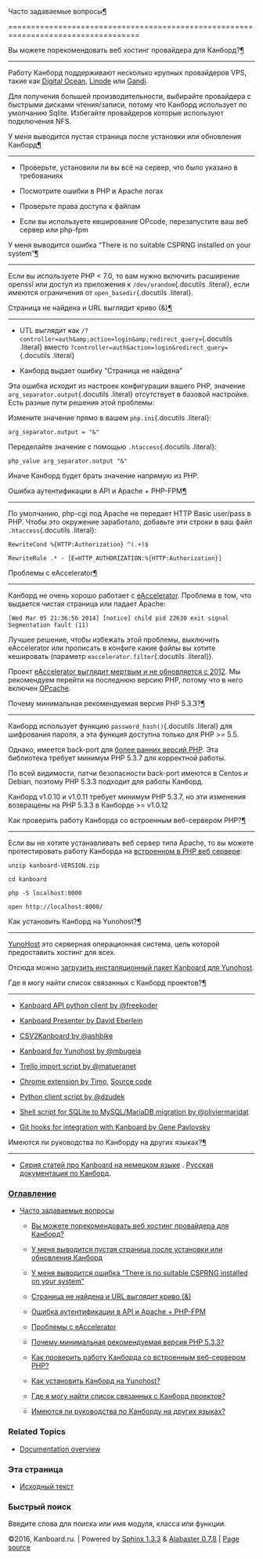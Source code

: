 Часто задаваемые вопросы[¶](#frequently-asked-questions "Ссылка на этот заголовок")

===================================================================================



Вы можете порекомендовать веб хостинг провайдера для Канборд?[¶](#can-you-recommend-a-web-hosting-provider-for-kanboard "Ссылка на этот заголовок")

---------------------------------------------------------------------------------------------------------------------------------------------------



Работу Канборд поддерживают несколько крупных провайдеров VPS, такие как [Digital Ocean](https://www.digitalocean.com/?refcode=4b541f47aae4), [Linode](https://www.linode.com/?r=4e381ac8a61116f40c60dc7438acc719610d8b11) или [Gandi](https://www.gandi.net/).



Для получения большей производительности, выбирайте провайдера с быстрыми дисками чтения/записи, потому что Канборд использует по умолчанию Sqlite. Избегайте провайдеров которые используют подключения NFS.



У меня выводится пустая страница после установки или обновления Канборд[¶](#i-get-a-blank-page-after-installing-or-upgrading-kanboard "Ссылка на этот заголовок")

-----------------------------------------------------------------------------------------------------------------------------------------------------------------



-   Проверьте, установили ли вы всё на сервер, что было указано в требованиях



-   Посмотрите ошибки в PHP и Apache логах



-   Проверьте права доступа к файлам



-   Если вы используете кеширование OPcode, перезапустите ваш веб сервер или php-fpm



У меня выводится ошибка “There is no suitable CSPRNG installed on your system”[¶](#i-have-the-error-there-is-no-suitable-csprng-installed-on-your-system "Ссылка на этот заголовок")

------------------------------------------------------------------------------------------------------------------------------------------------------------------------------------



Если вы используете PHP \< 7.0, то вам нужно включить расширение openssl или доступ из приложения к `/dev/urandom`{.docutils .literal}, если имеются ограничения от `open_basedir`{.docutils .literal}.



Страница не найдена и URL выглядит криво (&amp;)[¶](#page-not-found-and-the-url-seems-wrong-amp "Ссылка на этот заголовок")

---------------------------------------------------------------------------------------------------------------------------



-   UTL выглядит как `/?controller=auth&amp;action=login&amp;redirect_query=`{.docutils .literal} вместо `?controller=auth&action=login&redirect_query=`{.docutils .literal}



-   Канборд выдает ошибку “Страница не найдена”



Эта ошибка исходит из настроек конфигурации вашего PHP, значение `arg_separator.output`{.docutils .literal} отсутствует в базовой настройке. Есть разные пути решения этой проблемы:



Измените значение прямо в вашем `php.ini`{.docutils .literal}:



    arg_separator.output = "&"



Переделайте значение с помощью `.htaccess`{.docutils .literal}:



    php_value arg_separator.output "&"



Иначе Канборд будет брать значение напрямую из PHP.



Ошибка аутентификации в API и Apache + PHP-FPM[¶](#authentication-failure-with-the-api-and-apache-php-fpm "Ссылка на этот заголовок")

-------------------------------------------------------------------------------------------------------------------------------------



По умолчанию, php-cgi под Apache не передает HTTP Basic user/pass в PHP. Чтобы это окружение заработало, добавьте эти строки в ваш файл `.htaccess`{.docutils .literal}:



    RewriteCond %{HTTP:Authorization} ^(.+)$

    RewriteRule .* - [E=HTTP_AUTHORIZATION:%{HTTP:Authorization}]



Проблемы с eAccelerator[¶](#known-issues-with-eaccelerator "Ссылка на этот заголовок")

--------------------------------------------------------------------------------------



Канборд не очень хорошо работает с [eAccelerator](http://eaccelerator.net). Проблема в том, что выдается чистая страница или падает Apache:



    [Wed Mar 05 21:36:56 2014] [notice] child pid 22630 exit signal Segmentation fault (11)



Лучшее решение, чтобы избежать этой проблемы, выключить eAccelerator или прописать в конфиге какие файлы вы хотите кешировать (параметр `eaccelerator.filter`{.docutils .literal}).



Проект [eAccelerator выглядит мертвым и не обновляется с 2012](https://github.com/eaccelerator/eaccelerator/commits/master). Мы рекомендуем перейти на последнюю версию PHP, потому что в него включен [OPcache](http://php.net/manual/en/intro.opcache.php).



Почему минимальная рекомендуемая версия PHP 5.3.3?[¶](#why-the-minimum-requirement-is-php-5-3-3 "Ссылка на этот заголовок")

---------------------------------------------------------------------------------------------------------------------------



Канборд использует функцию `password_hash()`{.docutils .literal} для шифрования пароля, а эта функция доступна только для PHP \>= 5.5.



Однако, имеется back-port для [более ранних версий PHP](https://github.com/ircmaxell/password_compat#requirements). Эта библиотека требует минимум PHP 5.3.7 для корректной работы.



По всей видимости, патчи безопасности back-port имеются в Centos и Debian, поэтому PHP 5.3.3 подходит для работы Канборд.



Канборд v1.0.10 и v1.0.11 требует минимум PHP 5.3.7, но эти изменения возвращены на PHP 5.3.3 в Канборде \>= v1.0.12



Как проверить работу Канборда со встроенным веб-сервером PHP?[¶](#how-to-test-kanboard-with-the-php-built-in-web-server "Ссылка на этот заголовок")

---------------------------------------------------------------------------------------------------------------------------------------------------



Если вы не хотите устанавливать веб сервер типа Apache, то вы можете протестировать работу Канборда на [встроенном в PHP веб сервере](http://www.php.net/manual/en/features.commandline.webserver.php):



    unzip kanboard-VERSION.zip

    cd kanboard

    php -S localhost:8000

    open http://localhost:8000/



Как установить Канборд на Yunohost?[¶](#how-to-install-kanboard-on-yunohost "Ссылка на этот заголовок")

-------------------------------------------------------------------------------------------------------



[YunoHost](https://yunohost.org/) это серверная операционная система, цель которой предоставить хостинг для всех.



Отсюда можно [загрузить инсталяционный пакет Kanboard для Yunohost](https://github.com/mbugeia/kanboard_ynh).



Где я могу найти список связанных с Канборд проектов?[¶](#where-can-i-find-a-list-of-related-projects "Ссылка на этот заголовок")

---------------------------------------------------------------------------------------------------------------------------------



-   [Kanboard API python client by @freekoder]([https://github.com/freekoder/kanboard-py](https://github.com/freekoder/kanboard-py))

-   [Kanboard Presenter by David Eberlein](https://github.com/davideberlein/kanboard-presenter)

-   [CSV2Kanboard by @ashbike]([https://github.com/ashbike/csv2kanboard](https://github.com/ashbike/csv2kanboard))

-   [Kanboard for Yunohost by @mbugeia]([https://github.com/mbugeia/kanboard\_ynh](https://github.com/mbugeia/kanboard_ynh))

-   [Trello import script by @matueranet]([https://github.com/matueranet/kanboard-import-trello](https://github.com/matueranet/kanboard-import-trello))

-   [Chrome extension by Timo](https://chrome.google.com/webstore/detail/kanboard-quickmenu/akjbeplnnihghabpgcfmfhfmifjljneh?utm_source=chrome-ntp-icon), [Source code](https://github.com/BlueTeck/kanboard_chrome_extension)

-   [Python client script by @dzudek]([https://gist.github.com/fguillot/84c70d4928eb1e0cb374](https://gist.github.com/fguillot/84c70d4928eb1e0cb374))

-   [Shell script for SQLite to MySQL/MariaDB migration by @oliviermaridat]([https://github.com/oliviermaridat/kanboard-sqlite2mysql](https://github.com/oliviermaridat/kanboard-sqlite2mysql))

-   [Git hooks for integration with Kanboard by Gene Pavlovsky](https://github.com/gene-pavlovsky/kanboard-git-hooks)



Имеются ли руководства по Канборду на других языках?[¶](#are-there-some-tutorials-about-kanboard-in-other-languages "Ссылка на этот заголовок")

-----------------------------------------------------------------------------------------------------------------------------------------------



-   [Серия статей про Kanboard на немецком языке](http://demaya.de/wp/2014/07/kanboard-eine-jira-alternative-im-detail-installation/) . [Русская документация по Канборд](http://kanboard.ru/doc/).



### [Оглавление](index.markdown)



-   [Часто задаваемые вопросы](#)

    -   [Вы можете порекомендовать веб хостинг провайдера для Канборд?](#can-you-recommend-a-web-hosting-provider-for-kanboard)

    -   [У меня выводится пустая страница после установки или обновления Канборд](#i-get-a-blank-page-after-installing-or-upgrading-kanboard)

    -   [У меня выводится ошибка “There is no suitable CSPRNG installed on your system”](#i-have-the-error-there-is-no-suitable-csprng-installed-on-your-system)

    -   [Страница не найдена и URL выглядит криво (&amp;)](#page-not-found-and-the-url-seems-wrong-amp)

    -   [Ошибка аутентификации в API и Apache + PHP-FPM](#authentication-failure-with-the-api-and-apache-php-fpm)

    -   [Проблемы с eAccelerator](#known-issues-with-eaccelerator)

    -   [Почему минимальная рекомендуемая версия PHP 5.3.3?](#why-the-minimum-requirement-is-php-5-3-3)

    -   [Как проверить работу Канборда со встроенным веб-сервером PHP?](#how-to-test-kanboard-with-the-php-built-in-web-server)

    -   [Как установить Канборд на Yunohost?](#how-to-install-kanboard-on-yunohost)

    -   [Где я могу найти список связанных с Канборд проектов?](#where-can-i-find-a-list-of-related-projects)

    -   [Имеются ли руководства по Канборду на других языках?](#are-there-some-tutorials-about-kanboard-in-other-languages)



### Related Topics



-   [Documentation overview](index.markdown)



### Эта страница



-   [Исходный текст](_sources/faq.txt)



### Быстрый поиск



Введите слова для поиска или имя модуля, класса или функции.



©2016, Kanboard.ru. | Powered by [Sphinx 1.3.3](http://sphinx-doc.org/) & [Alabaster 0.7.8](https://github.com/bitprophet/alabaster) | [Page source](_sources/faq.txt)


